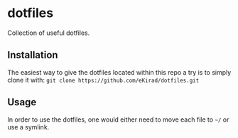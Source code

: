 # dotfiles
Collection of useful dotfiles.

## Installation
The easiest way to give the dotfiles located within this repo a try is to simply clone it with: `git clone https://github.com/eKirad/dotfiles.git`

## Usage
In order to use the dotfiles, one would either need to move each file to `~/` or use a symlink. 
